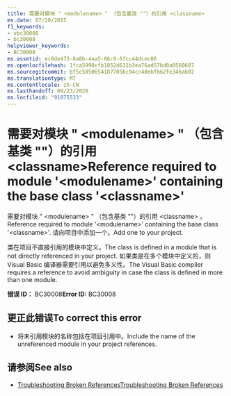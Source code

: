 ```yaml
---
title: 需要对模块 " <modulename> " （包含基类 ""）的引用 <classname>
ms.date: 07/20/2015
f1_keywords:
- vbc30008
- bc30008
helpviewer_keywords:
- BC30008
ms.assetid: ec8de475-8a8b-4aa5-86c9-6fcc44dcec06
ms.openlocfilehash: 1fca5990cfb1852d631b3ea76ad57bd0a0560607
ms.sourcegitcommit: bf5c5850654187705bc94cc40ebfb62fe346ab02
ms.translationtype: MT
ms.contentlocale: zh-CN
ms.lasthandoff: 09/23/2020
ms.locfileid: "91075533"
---
```

# <a name="reference-required-to-module-modulename-containing-the-base-class-classname"></a><span data-ttu-id="4f26e-102">需要对模块 " \<modulename> " （包含基类 ""）的引用 \<classname></span><span class="sxs-lookup"><span data-stu-id="4f26e-102">Reference required to module '\<modulename>' containing the base class '\<classname>'</span></span>

<span data-ttu-id="4f26e-103">需要对模块 " \<modulename> " （包含基类 ""）的引用 \<classname> 。</span><span class="sxs-lookup"><span data-stu-id="4f26e-103">Reference required to module '\<modulename>' containing the base class '\<classname>'.</span></span> <span data-ttu-id="4f26e-104">请向项目中添加一个。</span><span class="sxs-lookup"><span data-stu-id="4f26e-104">Add one to your project.</span></span>  
  
 <span data-ttu-id="4f26e-105">类在项目不直接引用的模块中定义。</span><span class="sxs-lookup"><span data-stu-id="4f26e-105">The class is defined in a module that is not directly referenced in your project.</span></span> <span data-ttu-id="4f26e-106">如果类是在多个模块中定义的，则 Visual Basic 编译器需要引用以避免多义性。</span><span class="sxs-lookup"><span data-stu-id="4f26e-106">The Visual Basic compiler requires a reference to avoid ambiguity in case the class is defined in more than one module.</span></span>  
  
 <span data-ttu-id="4f26e-107">**错误 ID：** BC30008</span><span class="sxs-lookup"><span data-stu-id="4f26e-107">**Error ID:** BC30008</span></span>  
  
## <a name="to-correct-this-error"></a><span data-ttu-id="4f26e-108">更正此错误</span><span class="sxs-lookup"><span data-stu-id="4f26e-108">To correct this error</span></span>  
  
- <span data-ttu-id="4f26e-109">将未引用模块的名称包括在项目引用中。</span><span class="sxs-lookup"><span data-stu-id="4f26e-109">Include the name of the unreferenced module in your project references.</span></span>  
  
## <a name="see-also"></a><span data-ttu-id="4f26e-110">请参阅</span><span class="sxs-lookup"><span data-stu-id="4f26e-110">See also</span></span>

- [<span data-ttu-id="4f26e-111">Troubleshooting Broken References</span><span class="sxs-lookup"><span data-stu-id="4f26e-111">Troubleshooting Broken References</span></span>](/visualstudio/ide/troubleshooting-broken-references)
